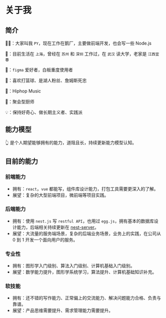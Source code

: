 <script setup>
import FigmaContainer from '/components/FigmaContainer.vue'
</script>

# 关于我

## 简介

🧑‍💻：大家叫我 `PY`，现在工作在鹅厂，主要做前端开发，也会写一些 Node.js

🏢：目前生活在 `上海`，曾经在 `苏州` 和 `深圳` 工作过，在 `武汉` 读大学，老家是 `江西宜春`

🎨：`figma` 爱好者，白板重度使用者

🏀：喜欢打篮球、是湖人粉丝、詹姆斯死忠

🎵：Hiphop Music

🍳：聚会型厨师

💡：保持好奇心、做长期主义者、实践派

## 能力模型

<FigmaContainer url="https://www.figma.com/file/E2utI9rEseFTc7tJ3Bbl9o/blog?type=whiteboard&node-id=2198-1380&t=etTZ3dzajSasZUJz-4"/>

👆 是个人期望能够拥有的能力，道阻且长，持续更新能力模型认知。

## 目前的能力

### 前端能力

- 拥有：`react`，`vue` 都能写，组件库设计能力，打包工具需要更深入的了解。
- 展望：复杂的大型前端项目，微前端等项目实践。

### 后端能力

- 拥有：使用 `nest.js` 写 `restful API`，也用过 `egg.js`，拥有基本的数据库设计能力，后端相关持续更新在 [nest-server](https://github.com/PengYYYYY/nest-server)。
- 展望：大流量的服务端场景，复杂的后端业务场景，业务上的实践，在公司从 0 到 1 开发一个面向用户的服务。

### 专业性

- 拥有：图形学入门级别、算法入门级别、计算机基础入门级别。
- 展望：数学能力提升，图形学系统学习，算法提升、计算机基础知识补充。

### 软技能

- 拥有：还不错的写作能力、正常偏上的交流能力、解决问题能力合格、负责与靠谱。
- 展望：产品思维需要提升、需求管理能力需要提升。